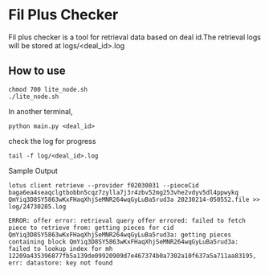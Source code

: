 # Fil Plus Checker

Fil plus checker is a tool for retrieval data based on deal id.The retrieval logs will be stored at logs/<deal_id>.log

## How to use

```commandline
chmod 700 lite_node.sh
./lite_node.sh
```

In another terminal,

```shell
python main.py <deal_id>
```

check the log for progress

```shell
tail -f log/<deal_id>.log
```

Sample Output

```
lotus client retrieve --provider f02030031 --pieceCid baga6ea4seaqclgtbobbn5cqz7zylla7j3r4zbv52mg253vhe2vdyv5dl4ppwykq QmYiq3D8SY5863wKxFHaqXhjSeMNR264wqGyLuBa5rud3a 20230214-050552.file >> log/24730285.log

ERROR: offer error: retrieval query offer errored: failed to fetch piece to retrieve from: getting pieces for cid 
QmYiq3D8SY5863wKxFHaqXhjSeMNR264wqGyLuBa5rud3a: getting pieces containing block QmYiq3D8SY5863wKxFHaqXhjSeMNR264wqGyLuBa5rud3a: failed to lookup index for mh 12209a435396877fb5a139de09920909d7e467374b0a7302a10f637a5a711aa83195, err: datastore: key not found
```
